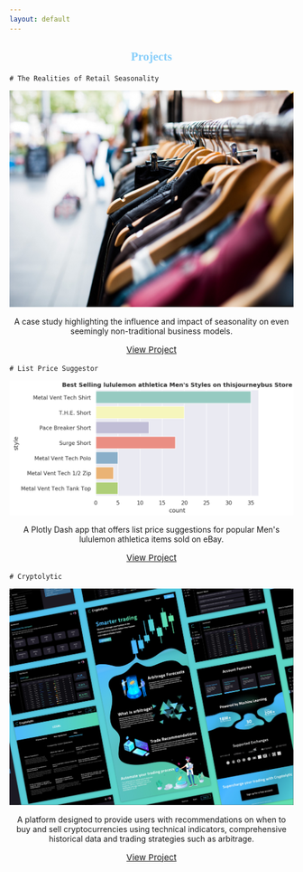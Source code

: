 ```yaml
---
layout: default
---
```


<h2 style='text-align:center;font-family:rockwell;color:lightskyblue'>Projects</h2>

```
# The Realities of Retail Seasonality
```
<!-- <br> -->

![Retail](/assets/img/ebay_retail_resize.PNG)

<p style='text-align:center'>A case study highlighting the influence and impact of seasonality on even seemingly non-traditional business models.</p>

<p style='text-align:center;font-size:15px'><a href='https://medium.com/@bickell.taylor/a-case-study-what-3-000-sales-on-ebay-taught-me-about-the-realities-of-retail-seasonality-85bc9421e2f4'>View Project</a></p>

<!-- <br> -->

```
# List Price Suggestor
```
<!-- <br> -->

![Register](/assets/img/mens_top_styles.PNG)

<p style='text-align:center'>A Plotly Dash app that offers list price suggestions for popular Men's lululemon athletica items sold on eBay.</p>

<p style='text-align:center;font-size:15px'><a href='https://list-price-suggestor.herokuapp.com/'>View Project</a></p>

<!-- <br> -->

```
# Cryptolytic
```

<!-- <br> -->

![Cryptolytic](/assets/img/Cryptolytic_App.PNG)


<p style='text-align:center'>A platform designed to provide users with recommendations on when to buy and sell cryptocurrencies using technical indicators, comprehensive historical data and trading strategies such as arbitrage.</p>

<p style='text-align:center;font-size:15px'><a href='https://medium.com/@bickell.taylor/lambda-labs-introducing-cryptolytic-b9510f734a5f'>View Project</a></p>
